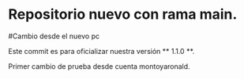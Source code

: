 # Repositorio nuevo con rama main.

#Cambio desde el nuevo pc

Este commit es para oficializar nuestra versión ** 1.1.0 **.

Primer cambio de prueba desde cuenta montoyaronald.
